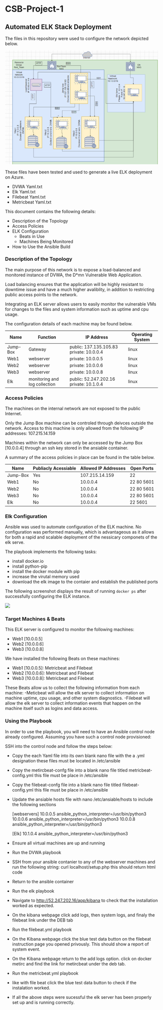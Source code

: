 # CSB-Project-1
## Automated ELK Stack Deployment

The files in this repository were used to configure the network depicted below.

![](Diagrams/Network%20Image.png)

These files have been tested and used to generate a live ELK deployment on Azure.

  - DVWA Yaml.txt
  - Elk Yaml.txt
  - Filebeat Yaml.txt
  - Metricbeat Yaml.txt

This document contains the following details:
- Description of the Topology
- Access Policies
- ELK Configuration
  - Beats in Use
  - Machines Being Monitored
- How to Use the Ansible Build


### Description of the Topology

The main purpose of this network is to expose a load-balanced and monitored instance of DVWA, the D*mn Vulnerable Web Application.

Load balancing ensures that the application will be highly resistant to downtime issue and have a much higher avaliblity, 
in addition to restricting public access points to the network.


Integrating an ELK server allows users to easily monitor the vulnerable VMs for changes to the files and system information such as uptime
and cpu usage.


The configuration details of each machine may be found below.

| Name     | Function                      | IP Address                               | Operating System |
|----------|-------------------------------|------------------------------------------|------------------|
| Jump-Box | Gateway                       | public: 137.135.105.83 private: 10.0.0.4 | linux            |
| Web1     | webserver                     | private: 10.0.0.5                        | linux            |
| Web2     | webserver                     | private: 10.0.0.6                        | linux            |
| Web3     | webserver                     | private: 10.0.0.8                        | linux            |
| Elk      | monitoring and log collection | public: 52.247.202.16 private: 10.1.0.4  | linux            |

### Access Policies

The machines on the internal network are not exposed to the public Internet. 

Only the Jump Box machine can be controled through deivces outside the network. Access to this machine is only allowed from the following IP addresses:
107.215.14.159

Machines within the network can only be accessed by the Jump Box [10.0.0.4] through an ssh key stored in the ansiable container.


A summary of the access policies in place can be found in the table below.

| Name              | Publiacly Acessiable     | Allowed IP Addresses    | Open Ports |
|-------------------|--------------------------|-------------------------|------------|
| Jump-Box          | Yes                      | 107.215.14.159          | 22         |
| Web1              | No                       | 10.0.0.4                | 22 80 5601 |
| Web2              | No                       | 10.0.0.4                | 22 80 5601 |
| Web3              | No                       | 10.0.0.4                | 22 80 5601 |
| Elk               | No                       | 10.0.0.4                | 22 5601    |

### Elk Configuration

Ansible was used to automate configuration of the ELK machine. No configuration was performed manually, which is advantageous as it allows
for both a rapid and scalable deployment of the nessicary componets of the elk serve.

The playbook implements the following tasks:
- install docker.io
- install python-pip
- install the docker module with pip
- increase the virutal memory used
- download the elk image to the contaier and establish the published ports

The following screenshot displays the result of running `docker ps` after successfully configuring the ELK instance.

![](Linux/docker%20ps20-a%20results.png)

### Target Machines & Beats
This ELK server is configured to monitor the following machines:
- Web1 [10.0.0.5]
- Web2 [10.0.0.6]
- Web3 [10.0.0.8]

We have installed the following Beats on these machines:
- Web1 [10.0.0.5]: Metricbeat and Filebeat
- Web2 [10.0.0.6]: Metricbeat and Filebeat
- Web3 [10.0.0.8]: Metricbeat and Filebeat

These Beats allow us to collect the following information from each machine:
-Meticbeat will allow the elk server to collect information on machine uptime, cpu usage, and other system diagnostics.
-Filebeat will allow the elk server to collect information events that happen on the machine itself such as logins and data access.

### Using the Playbook
In order to use the playbook, you will need to have an Ansible control node already configured. Assuming you have such a control node provisioned: 

SSH into the control node and follow the steps below:
- Copy the each Yaml file into its own blank nano file with the a .yml designation these files must be located in /etc/ansible
- Copy the metircbeat-confg file into a blank nano file titled metricbeat-config.yml this file must be place in /etc/ansible
- Copy the filebeat-confg file into a blank nano file titled filebeat-config.yml this file must be place in /etc/ansible
- Update the ansiable hosts file with nano /etc/ansiable/hosts to include the following sections
 
  [webservers]
  10.0.0.5 ansible_python_interpreter=/usr/bin/python3
  10.0.0.6 ansible_python_interpreter=/usr/bin/python3
  10.0.0.8 ansible_python_interpreter=/usr/bin/python3
   
  [Elk]
  10.1.0.4 ansible_python_interpreter=/usr/bin/python3

- Ensure all virtual machines are up and running
- Run the DVWA playbook
- SSH from your ansible contanier to any of the webserver machines and run the following string:
  curl localhost/setup.php
  this should return html code
- Return to the ansible container
- Run the elk playbook
- Navigate to http://52.247.202.16/app/kibana to check that the installation worked as expected.
- On the kibana webpage click add logs, then system logs, and finaly the filebeat link under the DEB tab 
- Run the filebeat.yml playbook
- On the Kibana webpage click the blue test data button on the filebeat instruction page you opened privously. This should show a report of system event.
- On the Kibana webpage return to the add logs option. click on docker metirc and find the link for metircbeat under the deb tab.
- Run the metricbeat.yml playbook
- like with file beat click the blue test data button to check if the instalation worked.
- If all the above steps were sucessful the elk server has been properly set up and is running correctly. 
